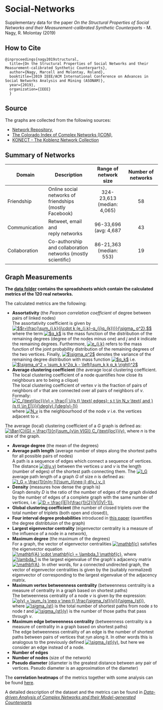 # Social-Networks
Supplementary data for the paper *On the Structural Properties of Social Networks and their Measurement-calibrated Synthetic Counterparts* - M. Nagy, R. Molontay (2019)

## How to Cite
```
@inproceedings{nagy2019structural,
  title={On the Structural Properties of Social Networks and their Measurement-calibrated Synthetic Counterparts},
  author={Nagy, Marcell and Molontay, Roland},
  booktitle={2019 IEEE/ACM International Conference on Advances in Social Networks Analysis and Mining (ASONAM)},
  year={2019},
  organization={IEEE}
  }
```

## Source
The graphs are collected from the following sources: 
* [Network Repository](http://networkrepository.com), 
* [The Colorado Index of Complex Networks (ICON)](http://networkrepository.com),  
* [KONECT - The Koblenz Network Collection](http://konect.cc/)

## Summary of Networks


| Domain | Description | Range of network size | Number of networks |
|-----------------|--------------------------------------------------------------|:---------------------------------------:|:--------------:|
| Friendship | Online social networks of <br> friendships (mostly Facebook) | 324-23,613 <br> (median: 4,065) | 58 |
| Communication | Retweet, email and <br> reply networks | 96-33,696 <br> (avg: 4,687 | 43 |
| Collaboration | Co-authorship and collaboration <br> networks (mostly scientific) | 86-21,363 <br> (median: 553) | 19 |



## Graph Measurements
**The [data folder](./data) contains the spreadsheets which contain the calculated metrics of the 120 real networks.** 

The calculated metrics are the following:
- **Assortativity** (the *Pearson correlation coefficient* of degree between pairs of linked nodes) <br> 
The assortativity coefficient is given by  <a href="https://www.codecogs.com/eqnedit.php?latex=$$r=\frac{\sum_{j,k}{j\cdot&space;k&space;(e_{j,k}-q_{j}q_{k})}}{\sigma_&space;q^2},$$" target="_blank"><img src="https://latex.codecogs.com/gif.latex?$$r=\frac{\sum_{j,k}{j\cdot&space;k&space;(e_{j,k}-q_{j}q_{k})}}{\sigma_&space;q^2},$$" title="$$r=\frac{\sum_{j,k}{j\cdot k (e_{j,k}-q_{j}q_{k})}}{\sigma_ q^2},$$" /></a> where the term <a href="https://www.codecogs.com/eqnedit.php?latex=$q_k$" target="_blank"><img src="https://latex.codecogs.com/gif.latex?$q_k$" title="$q_k$" /></a> is the mass function of the distribution of the remaining degrees (degree of the nodes minus one) and *j* and *k* indicate the remaining degrees. Furthermore, <a href="https://www.codecogs.com/eqnedit.php?latex=e_{j,k}" target="_blank"><img src="https://latex.codecogs.com/gif.latex?e_{j,k}" title="e_{j,k}" /></a> refers to the mass function of the joint probability distribution of the remaining degrees of the two vertices. 
Finally, <a href="https://www.codecogs.com/eqnedit.php?latex=$\sigma_q^2$" target="_blank"><img src="https://latex.codecogs.com/gif.latex?$\sigma_q^2$" title="$\sigma_q^2$" /></a> denotes the variance of the remaining degree distribution with mass function <a href="https://www.codecogs.com/eqnedit.php?latex=$q_k$" target="_blank"><img src="https://latex.codecogs.com/gif.latex?$q_k$" title="$q_k$" /></a>   i.e. <a href="https://www.codecogs.com/eqnedit.php?latex=$\sigma_q^2&space;=&space;\sum_k&space;k^2q_k&space;-&space;\left(\sum_k&space;k&space;q_k&space;\right)^2$" target="_blank"><img src="https://latex.codecogs.com/gif.latex?$\sigma_q^2&space;=&space;\sum_k&space;k^2q_k&space;-&space;\left(\sum_k&space;k&space;q_k&space;\right)^2$" title="$\sigma_q^2 = \sum_k k^2q_k - \left(\sum_k k q_k \right)^2$" /></a> 
- **Average clustering coefficient** (the average local clustering coefficient. The local clustering coefficient of a node  quantifies how close its neighbours are to being a clique) <br>
The local clustering coefficient of vertex *v* is the fraction of pairs of neighbors of *v* that are connected over all pairs of neighbors of *v*. Formally:
<a href="https://www.codecogs.com/eqnedit.php?latex=C_{\text{loc}}(v)&space;=&space;\frac{|&space;\{(s,t)&space;\text{&space;edges}:&space;s,t&space;\in&space;N_v&space;\text{&space;and&space;}&space;(s,t)&space;\in&space;E|\}}{\deg(v)&space;(\deg(v)-1)}" target="_blank"><img src="https://latex.codecogs.com/gif.latex?C_{\text{loc}}(v)&space;=&space;\frac{|&space;\{(s,t)&space;\text{&space;edges}:&space;s,t&space;\in&space;N_v&space;\text{&space;and&space;}&space;(s,t)&space;\in&space;E|\}}{\deg(v)&space;(\deg(v)-1)}" title="C_{\text{loc}}(v) = \frac{| \{(s,t) \text{ edges}: s,t \in N_v \text{ and } (s,t) \in E|\}}{\deg(v) (\deg(v)-1)}" /></a>
where <a href="https://www.codecogs.com/eqnedit.php?latex=N_v" target="_blank"><img src="https://latex.codecogs.com/gif.latex?N_v" title="N_v" /></a> is the neighbourhood  of the node *v* i.e. the vertices adjacent to *v*.

The average (local) clustering coefficient of a *G* graph is defined as:
<a href="https://www.codecogs.com/eqnedit.php?latex=\Bar{C}(G)&space;=&space;\frac{1}{n}\sum_{v\in&space;V(G)}&space;C_{\text{loc}}(v)," target="_blank"><img src="https://latex.codecogs.com/gif.latex?\Bar{C}(G)&space;=&space;\frac{1}{n}\sum_{v\in&space;V(G)}&space;C_{\text{loc}}(v)," title="\Bar{C}(G) = \frac{1}{n}\sum_{v\in V(G)} C_{\text{loc}}(v)," /></a> where *n* is the size of the graph.
- **Average degree** (the mean of the degrees) 
- **Average path length** (average number of steps along the shortest paths for all possible pairs of nodes) <br>
A path is a sequence of edges which connect a sequence of vertices. The distance <a href="https://www.codecogs.com/eqnedit.php?latex=d(u,v)" target="_blank"><img src="https://latex.codecogs.com/gif.latex?d(u,v)" title="d(u,v)" /></a> between the vertices *u* and *v* is the length (number of edges) of the shortest path connecting them. The <a href="https://www.codecogs.com/eqnedit.php?latex=l_G" target="_blank"><img src="https://latex.codecogs.com/gif.latex?l_G" title="l_G" /></a> average path length of a graph *G* of size *n* is defined as:
<a href="https://www.codecogs.com/eqnedit.php?latex=l_G&space;=&space;\frac{1}{n(n-1)}\sum_{i\neq&space;j}&space;d(v_i,v_j)" target="_blank"><img src="https://latex.codecogs.com/gif.latex?l_G&space;=&space;\frac{1}{n(n-1)}\sum_{i\neq&space;j}&space;d(v_i,v_j)" title="l_G = \frac{1}{n(n-1)}\sum_{i\neq j} d(v_i,v_j)" /></a>
- **Density** (measures how dense the graph is) <br>
Graph density *D* is the ratio of the number of edges of the graph divided by the number of edges of a complete graph with the same number of vertices, i.e: <a href="https://www.codecogs.com/eqnedit.php?latex=D&space;=&space;\frac{|E|}{\frac{1}{2}|V|(|V|-1)}." target="_blank"><img src="https://latex.codecogs.com/gif.latex?D&space;=&space;\frac{|E|}{\frac{1}{2}|V|(|V|-1)}." title="D = \frac{|E|}{\frac{1}{2}|V|(|V|-1)}." /></a>
- **Global clustering coefficient** (the number of closed triplets over the total number of triplets (both open and closed)), 
- **Four interval degree probabilities** introduced in [this paper](https://ieeexplore.ieee.org/abstract/document/7000748) (quantifies the degree distribtuion of the graph)
- **Largest eigenvector centrality** (eigenvector centrality is a measure of the influence of a node in a network), 
- **Maximum degree** (the maximum of the degrees) <br>
For a graph, the vector of eigenvector centralities <a href="https://www.codecogs.com/eqnedit.php?latex=\mathbf{c}" target="_blank"><img src="https://latex.codecogs.com/gif.latex?\mathbf{c}" title="\mathbf{c}" /></a> satisfies the eigenvector equation <a href="https://www.codecogs.com/eqnedit.php?latex=\mathbf{A}&space;\cdot&space;\mathbf{c}&space;=&space;\lambda_1&space;\mathbf{c}" target="_blank"><img src="https://latex.codecogs.com/gif.latex?\mathbf{A}&space;\cdot&space;\mathbf{c}&space;=&space;\lambda_1&space;\mathbf{c}" title="\mathbf{A} \cdot \mathbf{c} = \lambda_1 \mathbf{c}" /></a>, where <a href="https://www.codecogs.com/eqnedit.php?latex=\lambda_1" target="_blank"><img src="https://latex.codecogs.com/gif.latex?\lambda_1" title="\lambda_1" /></a> is the largest eigenvalue of the graph's adjacency matrix  <a href="https://www.codecogs.com/eqnedit.php?latex=\mathbf{A}" target="_blank"><img src="https://latex.codecogs.com/gif.latex?\mathbf{A}" title="\mathbf{A}" /></a>. In other words, for a connected undirected graph, the vector of eigenvector centralities is given by the (suitably normalized) eigenvector of corresponding to the largest eigenvalue of the adjacency matrix. 
- **Maximum vertex betweenness centrality** (betweenness centrality is a measure of centrality in a graph based on shortest paths) <br>
The betweenness centrality of a node *v* is given by the expression:
<a href="https://www.codecogs.com/eqnedit.php?latex=g(v)&space;=&space;\sum_{s&space;\neq&space;v&space;\neq&space;t}&space;\frac{\sigma_{st}(v)}{\sigma_{st}}," target="_blank"><img src="https://latex.codecogs.com/gif.latex?g(v)&space;=&space;\sum_{s&space;\neq&space;v&space;\neq&space;t}&space;\frac{\sigma_{st}(v)}{\sigma_{st}}," title="g(v) = \sum_{s \neq v \neq t} \frac{\sigma_{st}(v)}{\sigma_{st}}," /></a> where <a href="https://www.codecogs.com/eqnedit.php?latex=\sigma_{st}" target="_blank"><img src="https://latex.codecogs.com/gif.latex?\sigma_{st}" title="\sigma_{st}" /></a> is the total number of shortest paths from node *s* to node *t* and <a href="https://www.codecogs.com/eqnedit.php?latex=\sigma_{st}(v)" target="_blank"><img src="https://latex.codecogs.com/gif.latex?\sigma_{st}(v)" title="\sigma_{st}(v)" /></a> is the number of those paths that pass through *v*.
- **Maximum edge betweenness centrality** (betweenness centrality is a measure of centrality in a graph based on shortest paths) <br>
The edge betweenness centrality of an edge is the number of shortest paths between pairs of vertices that run along it. In other words this is analogous to the previously defined <a href="https://www.codecogs.com/eqnedit.php?latex=\sigma_{st}(v)" target="_blank"><img src="https://latex.codecogs.com/gif.latex?\sigma_{st}(v)" title="\sigma_{st}(v)" /></a>, but here we consider an edge instead of a node.
- **Number of edges**
- **Number of nodes** (size of the network) 
- **Pseudo diameter** (diameter is the greatest distance between any pair of vertices. Pseudo diameter is an approximation of the diameter)

The **correlation heatmaps** of the metrics together with some analysis can be found [here](./correlations.md).

A detailed description of the dataset and the metrics can be found in [*Data-driven Analysis of Complex Networks and their Model-generated Counterparts*](https://arxiv.org/abs/1810.08498)
